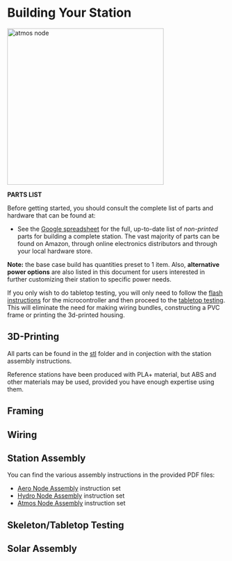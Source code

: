 # Building Your Station
<img width="360" alt="atmos node"
src="https://github.com/orgs/NCAR/teams/iotwx/raw/master/img/station-full.jpg"/>

**PARTS LIST**

Before getting started, you should consult the complete list of parts
and hardware that can be found at:

* See the
  [Google spreadsheet](https://drive.google.com/file/d/1lAb784yfsxWOiH-yVCXQ3Ii0yEgUmtUQ/view?usp=sharing)
  for the full, up-to-date list of _non-printed_ parts for building a
  complete station. The vast majority of parts can be found on Amazon,
  through online electronics distributors and through your local
  hardware store.

**Note:** the base case build has quantities preset to 1 item. Also,
**alternative power options** are also listed in this document for users
interested in further customizing their station to specific power needs.

If you only wish to do tabletop testing, you will only need to follow
the [flash instructions](https://github.com/orgs/NCAR/teams/iotwx/iotwx-manual/tree/master/flash) for the microcontroller and then proceed to
the [tabletop testing](#skeletontabletop-testing). This will eliminate
the need for making wiring bundles, constructing a PVC frame or printing
the 3d-printed housing.

## 3D-Printing

All parts can be found in the [stl](./stl) folder and in conjection 
with the station assembly instructions.

Reference stations have been produced with PLA+ material, but
ABS and other materials may be used, provided you have 
enough expertise using them.



## Framing


## Wiring


## Station Assembly

You can find the various assembly instructions in the provided PDF files:

* [Aero Node Assembly](./NCAR_AERO_Node_Assembly_Doc.pdf) instruction set
* [Hydro Node Assembly](./NCAR_HYDRO_Node_Assembly_Doc.pdf) instruction set
* [Atmos Node Assembly](./NCAR_ATMOS_Node_Assembly_Doc.pdf) instruction set

## Skeleton/Tabletop Testing


## Solar Assembly
